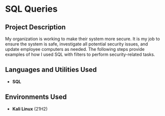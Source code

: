 <h1>SQL Queries</h1>

<h2>Project Description</h2>
My organization is working to make their system more secure. It is my job to ensure the system is safe, investigate all potential security issues, and update employee computers as needed. The following steps provide examples of how I used SQL with filters to perform security-related tasks.
<br />


<h2>Languages and Utilities Used</h2>

- <b>SQL</b>

<h2>Environments Used </h2>

- <b>Kali Linux</b> (21H2)
